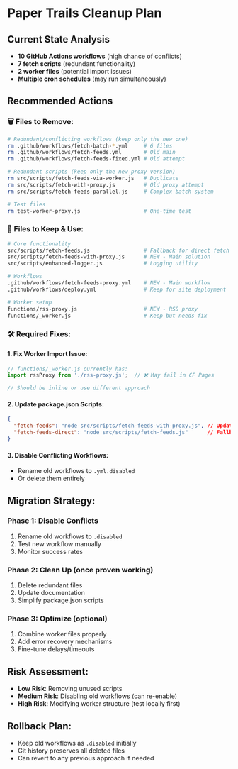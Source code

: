 # Paper Trails Cleanup Plan

## Current State Analysis
- **10 GitHub Actions workflows** (high chance of conflicts)
- **7 fetch scripts** (redundant functionality)  
- **2 worker files** (potential import issues)
- **Multiple cron schedules** (may run simultaneously)

## Recommended Actions

### 🗑️ Files to Remove:
```bash
# Redundant/conflicting workflows (keep only the new one)
rm .github/workflows/fetch-batch-*.yml     # 6 files
rm .github/workflows/fetch-feeds.yml       # Old main
rm .github/workflows/fetch-feeds-fixed.yml # Old attempt

# Redundant scripts (keep only the new proxy version)  
rm src/scripts/fetch-feeds-via-worker.js   # Duplicate
rm src/scripts/fetch-with-proxy.js         # Old proxy attempt
rm src/scripts/fetch-feeds-parallel.js     # Complex batch system

# Test files
rm test-worker-proxy.js                    # One-time test
```

### 🔧 Files to Keep & Use:
```bash
# Core functionality
src/scripts/fetch-feeds.js                 # Fallback for direct fetch
src/scripts/fetch-feeds-with-proxy.js      # NEW - Main solution
src/scripts/enhanced-logger.js             # Logging utility

# Workflows  
.github/workflows/fetch-feeds-proxy.yml    # NEW - Main workflow
.github/workflows/deploy.yml               # Keep for site deployment

# Worker setup
functions/rss-proxy.js                     # NEW - RSS proxy
functions/_worker.js                       # Keep but needs fix
```

### 🛠️ Required Fixes:

#### 1. Fix Worker Import Issue:
```javascript
// functions/_worker.js currently has:
import rssProxy from './rss-proxy.js';  // ❌ May fail in CF Pages

// Should be inline or use different approach
```

#### 2. Update package.json Scripts:
```json
{
  "fetch-feeds": "node src/scripts/fetch-feeds-with-proxy.js", // Update main
  "fetch-feeds-direct": "node src/scripts/fetch-feeds.js"      // Fallback
}
```

#### 3. Disable Conflicting Workflows:
- Rename old workflows to `.yml.disabled` 
- Or delete them entirely

## Migration Strategy:

### Phase 1: Disable Conflicts
1. Rename old workflows to `.disabled`
2. Test new workflow manually  
3. Monitor success rates

### Phase 2: Clean Up (once proven working)
1. Delete redundant files
2. Update documentation
3. Simplify package.json scripts

### Phase 3: Optimize (optional)
1. Combine worker files properly
2. Add error recovery mechanisms
3. Fine-tune delays/timeouts

## Risk Assessment:
- **Low Risk**: Removing unused scripts
- **Medium Risk**: Disabling old workflows (can re-enable)
- **High Risk**: Modifying worker structure (test locally first)

## Rollback Plan:
- Keep old workflows as `.disabled` initially  
- Git history preserves all deleted files
- Can revert to any previous approach if needed
